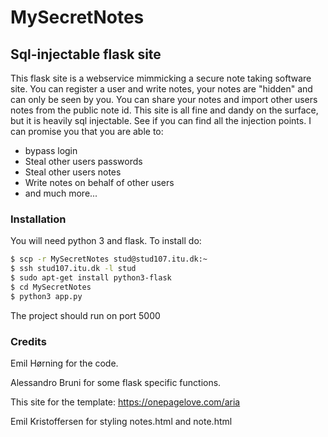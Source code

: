 # MySecretNotes
## Sql-injectable flask site
This flask site is a webservice mimmicking a secure note taking software site. You can register a user and write 
notes, your notes are "hidden" and can only be seen by you. You can share your notes and import other users notes 
from the public note id. This site is all fine and dandy on the surface, but it is heavily sql injectable. See 
if you can find all the injection points. I can promise you that you are able to: 
* bypass login 
* Steal other users passwords 
* Steal other users notes 
* Write notes on behalf of other users 
* and much more...
### Installation
You will need python 3 and flask. To install do: 
```sh 
$ scp -r MySecretNotes stud@stud107.itu.dk:~
$ ssh stud107.itu.dk -l stud
$ sudo apt-get install python3-flask 
$ cd MySecretNotes
$ python3 app.py 
``` 

The project should run on port 5000 
### Credits
Emil Hørning for the code. 

Alessandro Bruni for some flask specific functions.

This site for the template: https://onepagelove.com/aria

Emil Kristoffersen for styling notes.html and note.html
